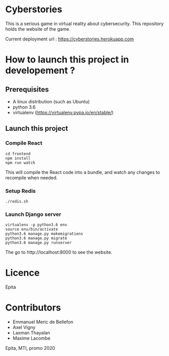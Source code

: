 # Cyberstories
This is a serious game in virtual reality about cybersecurity.
This repository holds the website of the game.

Current deployment url : https://cyberstories.herokuapp.com

# How to launch this project in developement ?
## Prerequisites
- A linux distribution (such as Ubuntu)
- python 3.6
- virtualenv (https://virtualenv.pypa.io/en/stable/)
## Launch this project
### Compile React
```
cd frontend
npm install
npm run watch
```
This will compile the React code into a bundle, and watch any changes to recompile when needed. 
### Setup Redis
```
./redis.sh
```
### Launch Django server
```
virtualenv -p python3.6 env
source env/bin/activate
python3.6 manage.py makemigrations
python3.6 manage.py migrate
python3.6 manage.py runserver
```
The go to http://localhost:8000 to see the website.

# Licence
Epita

# Contributors
- Emmanuel Meric de Bellefon
- Axel Vigny
- Laxman Thayalan
- Maxime Lacombe

Epita, MTI, promo 2020